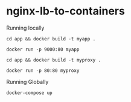 # nginx-lb-to-containers

Running locally

`cd app && docker build -t myapp . `

`docker run -p 9000:80 myapp`


`cd app && docker build -t myproxy . `

`docker run -p 80:80 myproxy`


Running Globally 

`docker-compose up `
